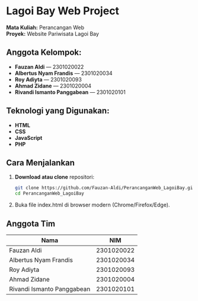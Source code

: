 # Lagoi Bay Web Project

**Mata Kuliah:** Perancangan Web  
**Proyek:** Website Pariwisata Lagoi Bay

##  Anggota Kelompok:
- **Fauzan Aldi** — 2301020022  
- **Albertus Nyam Frandis** — 2301020034  
- **Roy Adiyta** — 2301020093  
- **Ahmad Zidane** — 2301020004  
- **Rivandi Ismanto Panggabean** — 2301020101

##  Teknologi yang Digunakan:
- **HTML**
- **CSS**
- **JavaScript**
- **PHP**

##  Cara Menjalankan

1. **Download atau clone** repositori:
   ```bash
   git clone https://github.com/Fauzan-Aldi/PerancanganWeb_LagoiBay.git
   cd PerancanganWeb_LagoiBay
2. Buka file index.html di browser modern (Chrome/Firefox/Edge).
   
##  Anggota Tim
| Nama                       | NIM        |
| ---------------------      | ---------- |
| Fauzan Aldi                | 2301020022 |
| Albertus Nyam Frandis      | 2301020034 |
| Roy Adiyta                 | 2301020093 |
| Ahmad Zidane               | 2301020004 |
| Rivandi Ismanto Panggabean | 2301020101 |
